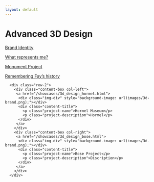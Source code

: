 ```yaml
---
layout: default
---
```



# Advanced 3D Design

<div class="container page-content">
      <div class="row-2">
        <div class="content-box col-left">
         <a href="/showcases/3d_design_brand_identity.html">
          <div class="img-div" style="background-image: url(images/3d-brand.png);"></div>
          <div class="content-title">
            <p class="project-name">Brand Identity</p>
            <p class="project-description">What represents me?</p>
          </div>
         </a>
        </div>
        <div class="content-box col-right">
         <a href="/showcases/3d_design_monument.html">
          <div class="img-div" style="background-image: url(images/3d-brand.png);"></div>
          <div class="content-title">
            <p class="project-name">Monument Project</p>
            <p class="project-description">Remembering Fay’s history</p>
          </div>
         </a>
        </div>
      </div>

      <div class="row-2">
        <div class="content-box col-left">
         <a href="/showcases/3d_design_hormel.html">
          <div class="img-div" style="background-image: url(images/3d-brand.png);"></div>
          <div class="content-title">
            <p class="project-name">Hormel Museum</p>
            <p class="project-description">Hormel</p>
          </div>
         </a>
        </div>
        <div class="content-box col-right">
         <a href="/showcases/3d_design_bose.html">
          <div class="img-div" style="background-image: url(images/3d-brand.png);"></div>
          <div class="content-title">
            <p class="project-name">Bose Project</p>
            <p class="project-description">Discription</p>
          </div>
         </a>
        </div>
      </div>

</div>

